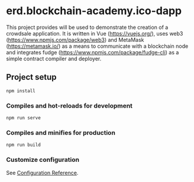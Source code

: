 # erd.blockchain-academy.ico-dapp

This project provides will be used to demonstrate the creation of a crowdsale application. It is written in Vue (https://vuejs.org/), uses web3 (https://www.npmjs.com/package/web3) and MetaMask (https://metamask.io/) as a means to communicate with a blockchain node and integrates fudge (https://www.npmjs.com/package/fudge-cli) as a simple contract compiler and deployer.

## Project setup
```
npm install
```

### Compiles and hot-reloads for development
```
npm run serve
```

### Compiles and minifies for production
```
npm run build
```

### Customize configuration
See [Configuration Reference](https://cli.vuejs.org/config/).
